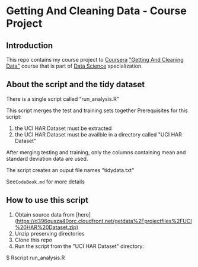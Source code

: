 # Getting And Cleaning Data - Course Project

## Introduction

This repo contains my course project to [Coursera](https://www.coursera.org) ["Getting And Cleaning Data"](https://class.coursera.org/getdata-031) course that is part of [Data Science](https://www.coursera.org/specialization/jhudatascience/1) specialization.

About the script and the tidy dataset
-------------------------------------
There is a single script called “run_analysis.R”

This script merges the test and training sets together
Prerequisites for this script:

1. the UCI HAR Dataset must be extracted
2. the UCI HAR Dataset must be availble in a directory called "UCI HAR Dataset"

After merging testing and training, only the columns containing mean and standard deviation data are used.

The script creates an ouput file names "tidydata.txt"

See`CodeBook.md` for more details


How to use this script
----------------------
1. Obtain source data from [here] (https://d396qusza40orc.cloudfront.net/getdata%2Fprojectfiles%2FUCI%20HAR%20Dataset.zip)
2. Unzip preserving directories
1. Clone this repo
2. Run the script from the "UCI HAR Dataset" directory:

$ Rscript run_analysis.R


